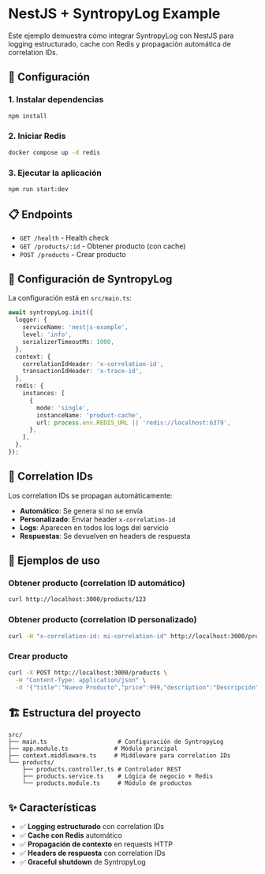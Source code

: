 # NestJS + SyntropyLog Example

Este ejemplo demuestra cómo integrar SyntropyLog con NestJS para logging estructurado, cache con Redis y propagación automática de correlation IDs.

## 🚀 Configuración

### 1. Instalar dependencias
```bash
npm install
```

### 2. Iniciar Redis
```bash
docker compose up -d redis
```

### 3. Ejecutar la aplicación
```bash
npm run start:dev
```

## 📋 Endpoints

- `GET /health` - Health check
- `GET /products/:id` - Obtener producto (con cache)
- `POST /products` - Crear producto

## 🔧 Configuración de SyntropyLog

La configuración está en `src/main.ts`:

```typescript
await syntropyLog.init({
  logger: {
    serviceName: 'nestjs-example',
    level: 'info',
    serializerTimeoutMs: 1000,
  },
  context: {
    correlationIdHeader: 'x-correlation-id',
    transactionIdHeader: 'x-trace-id',
  },
  redis: {
    instances: [
      {
        mode: 'single',
        instanceName: 'product-cache',
        url: process.env.REDIS_URL || 'redis://localhost:6379',
      },
    ],
  },
});
```

## 🔗 Correlation IDs

Los correlation IDs se propagan automáticamente:

- **Automático**: Se genera si no se envía
- **Personalizado**: Enviar header `x-correlation-id`
- **Logs**: Aparecen en todos los logs del servicio
- **Respuestas**: Se devuelven en headers de respuesta

## 📝 Ejemplos de uso

### Obtener producto (correlation ID automático)
```bash
curl http://localhost:3000/products/123
```

### Obtener producto (correlation ID personalizado)
```bash
curl -H "x-correlation-id: mi-correlation-id" http://localhost:3000/products/123
```

### Crear producto
```bash
curl -X POST http://localhost:3000/products \
  -H "Content-Type: application/json" \
  -d '{"title":"Nuevo Producto","price":999,"description":"Descripción"}'
```

## 🏗️ Estructura del proyecto

```
src/
├── main.ts                    # Configuración de SyntropyLog
├── app.module.ts             # Módulo principal
├── context.middleware.ts     # Middleware para correlation IDs
└── products/
    ├── products.controller.ts # Controlador REST
    ├── products.service.ts    # Lógica de negocio + Redis
    └── products.module.ts     # Módulo de productos
```

## ✨ Características

- ✅ **Logging estructurado** con correlation IDs
- ✅ **Cache con Redis** automático
- ✅ **Propagación de contexto** en requests HTTP
- ✅ **Headers de respuesta** con correlation IDs
- ✅ **Graceful shutdown** de SyntropyLog
